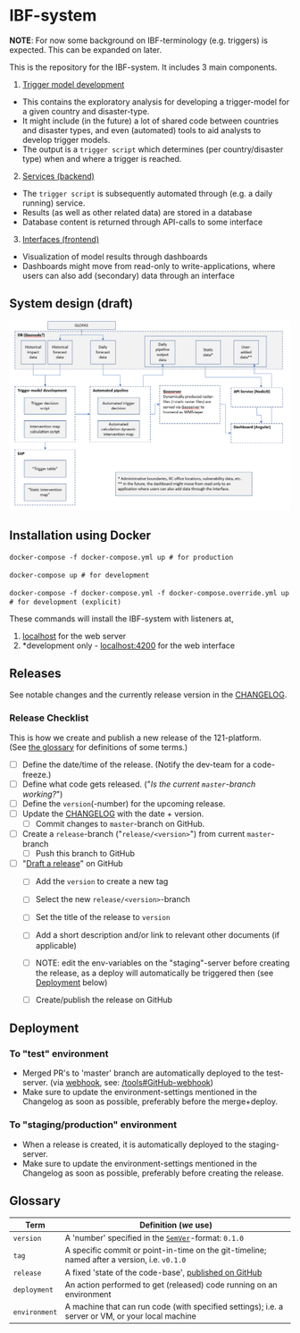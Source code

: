 # IBF-system

**NOTE**: For now some background on IBF-terminology (e.g. triggers) is
expected. This can be expanded on later.

This is the repository for the IBF-system. It includes 3 main components.

1. [Trigger model development](./trigger-model-development/)

-   This contains the exploratory analysis for developing a trigger-model for a
    given country and disaster-type.
-   It might include (in the future) a lot of shared code between countries and
    disaster types, and even (automated) tools to aid analysts to develop
    trigger models.
-   The output is a `trigger script` which determines (per country/disaster
    type) when and where a trigger is reached.

2. [Services (backend)](./services/)

-   The `trigger script` is subsequently automated through (e.g. a daily
    running) service.
-   Results (as well as other related data) are stored in a database
-   Database content is returned through API-calls to some interface

3. [Interfaces (frontend)](./interfaces/)

-   Visualization of model results through dashboards
-   Dashboards might move from read-only to write-applications, where users can
    also add (secondary) data through an interface

## System design (draft)

![IBF-system design (draft)](./system-design/ibf-system-design.PNG)

## Installation using Docker

```
docker-compose -f docker-compose.yml up # for production

docker-compose up # for development

docker-compose -f docker-compose.yml -f docker-compose.override.yml up # for development (explicit)
```

These commands will install the IBF-system with listeners at,

1. [localhost](http://localhost) for the web server
2. \*development only - [localhost:4200](http://localhost:4200) for the web
   interface


## Releases
See notable changes and the currently release version in the [CHANGELOG](CHANGELOG.md).

### Release Checklist
This is how we create and publish a new release of the 121-platform.  
(See [the glossary](#glossary) for definitions of some terms.)

- [ ] Define the date/time of the release. (Notify the dev-team for a code-freeze.)
- [ ] Define what code gets released. ("_Is the current `master`-branch working?_")
- [ ] Define the `version`(-number) for the upcoming release.
- [ ] Update the [CHANGELOG](CHANGELOG.md) with the date + version.
  - [ ] Commit changes to `master`-branch on GitHub.
- [ ] Create a `release`-branch ("`release/<version>`") from current `master`-branch
  - [ ] Push this branch to GitHub
- [ ] "[Draft a release](https://github.com/rodekruis/IBF-system/releases/new)" on GitHub  
  - [ ] Add the `version` to create a new tag
  - [ ] Select the new `release/<version>`-branch
  - [ ] Set the title of the release to `version`
  - [ ] Add a short description and/or link to relevant other documents (if applicable)
  - [ ] NOTE: edit the env-variables on the "staging"-server before creating the release, as a deploy will automatically be triggered then (see [Deployment](#deployment) below)
  - [ ] Create/publish the release on GitHub


## Deployment

### To "test" environment
- Merged PR's to 'master' branch are automatically deployed to the test-server. (via [webhook](tools/webhook.service), see: [/tools#GitHub-webhook](tools/README.md#github-webhook))
- Make sure to update the environment-settings mentioned in the Changelog as soon as possible, preferably before the merge+deploy.

### To "staging/production" environment
- When a release is created, it is automatically deployed to the staging-server.
- Make sure to update the environment-settings mentioned in the Changelog as soon as possible, preferably before creating the release.


## Glossary

| Term          | Definition (_we_ use)                                                                                        |
| ------------- | ------------------------------------------------------------------------------------------------------------ |
| `version`     | A 'number' specified in the [`SemVer`](https://semver.org/spec/v2.0.0.html)-format: `0.1.0`                  |
| `tag`         | A specific commit or point-in-time on the git-timeline; named after a version, i.e. `v0.1.0`                 |
| `release`     | A fixed 'state of the code-base', [published on GitHub](https://github.com/rodekruis/IBF-system/releases) |
| `deployment`  | An action performed to get (released) code running on an environment                                         |
| `environment` | A machine that can run code (with specified settings); i.e. a server or VM, or your local machine            |

